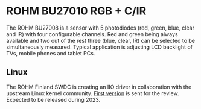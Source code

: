 # ROHM BU27010 RGB + C/IR

The ROHM BU27008 is a sensor with 5 photodiodes (red, green, blue, clear
and IR) with four configurable channels. Red and green being always
available and two out of the rest three (blue, clear, IR) can be
selected to be simultaneously measured. Typical application is adjusting
LCD backlight of TVs, mobile phones and tablet PCs.

## Linux

The ROHM Finland SWDC is creating an IIO driver in collaboration with the
upstream Linux kernel community. [First version](https://lore.kernel.org/lkml/cover.1682067567.git.mazziesaccount@gmail.com/) is sent for the review.
 Expected to be released during 2023.
